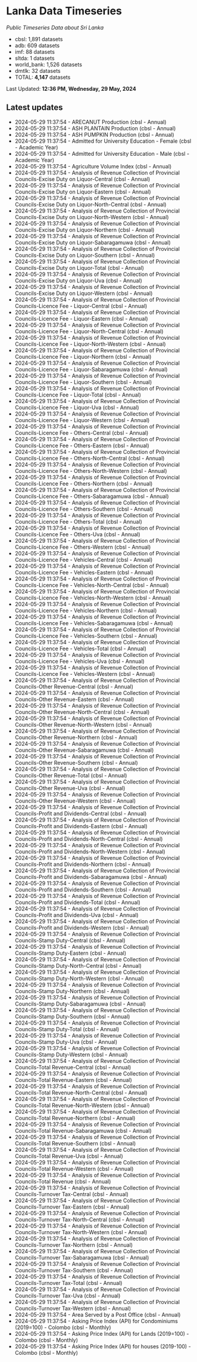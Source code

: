 # Lanka Data Timeseries
*Public Timeseries Data about Sri Lanka*

* cbsl: 1,891 datasets
* adb: 609 datasets
* imf: 88 datasets
* sltda: 1 datasets
* world_bank: 1,526 datasets
* dmtlk: 32 datasets
* TOTAL: **4,147** datasets

Last Updated: **12:36 PM, Wednesday, 29 May, 2024**

## Latest updates

* 2024-05-29 11:37:54 - ARECANUT Production (cbsl - Annual)
* 2024-05-29 11:37:54 - ASH PLANTAIN Production (cbsl - Annual)
* 2024-05-29 11:37:54 - ASH PUMPKIN Production (cbsl - Annual)
* 2024-05-29 11:37:54 - Admitted for University Education - Female (cbsl - Academic Year)
* 2024-05-29 11:37:54 - Admitted for University Education - Male (cbsl - Academic Year)
* 2024-05-29 11:37:54 - Agriculture Volume Index (cbsl - Annual)
* 2024-05-29 11:37:54 - Analysis of Revenue Collection of Provincial Councils-Excise Duty on Liquor-Central (cbsl - Annual)
* 2024-05-29 11:37:54 - Analysis of Revenue Collection of Provincial Councils-Excise Duty on Liquor-Eastern (cbsl - Annual)
* 2024-05-29 11:37:54 - Analysis of Revenue Collection of Provincial Councils-Excise Duty on Liquor-North-Central (cbsl - Annual)
* 2024-05-29 11:37:54 - Analysis of Revenue Collection of Provincial Councils-Excise Duty on Liquor-North-Western (cbsl - Annual)
* 2024-05-29 11:37:54 - Analysis of Revenue Collection of Provincial Councils-Excise Duty on Liquor-Northern (cbsl - Annual)
* 2024-05-29 11:37:54 - Analysis of Revenue Collection of Provincial Councils-Excise Duty on Liquor-Sabaragamuwa (cbsl - Annual)
* 2024-05-29 11:37:54 - Analysis of Revenue Collection of Provincial Councils-Excise Duty on Liquor-Southern (cbsl - Annual)
* 2024-05-29 11:37:54 - Analysis of Revenue Collection of Provincial Councils-Excise Duty on Liquor-Total (cbsl - Annual)
* 2024-05-29 11:37:54 - Analysis of Revenue Collection of Provincial Councils-Excise Duty on Liquor-Uva (cbsl - Annual)
* 2024-05-29 11:37:54 - Analysis of Revenue Collection of Provincial Councils-Excise Duty on Liquor-Western (cbsl - Annual)
* 2024-05-29 11:37:54 - Analysis of Revenue Collection of Provincial Councils-Licence Fee - Liquor-Central (cbsl - Annual)
* 2024-05-29 11:37:54 - Analysis of Revenue Collection of Provincial Councils-Licence Fee - Liquor-Eastern (cbsl - Annual)
* 2024-05-29 11:37:54 - Analysis of Revenue Collection of Provincial Councils-Licence Fee - Liquor-North-Central (cbsl - Annual)
* 2024-05-29 11:37:54 - Analysis of Revenue Collection of Provincial Councils-Licence Fee - Liquor-North-Western (cbsl - Annual)
* 2024-05-29 11:37:54 - Analysis of Revenue Collection of Provincial Councils-Licence Fee - Liquor-Northern (cbsl - Annual)
* 2024-05-29 11:37:54 - Analysis of Revenue Collection of Provincial Councils-Licence Fee - Liquor-Sabaragamuwa (cbsl - Annual)
* 2024-05-29 11:37:54 - Analysis of Revenue Collection of Provincial Councils-Licence Fee - Liquor-Southern (cbsl - Annual)
* 2024-05-29 11:37:54 - Analysis of Revenue Collection of Provincial Councils-Licence Fee - Liquor-Total (cbsl - Annual)
* 2024-05-29 11:37:54 - Analysis of Revenue Collection of Provincial Councils-Licence Fee - Liquor-Uva (cbsl - Annual)
* 2024-05-29 11:37:54 - Analysis of Revenue Collection of Provincial Councils-Licence Fee - Liquor-Western (cbsl - Annual)
* 2024-05-29 11:37:54 - Analysis of Revenue Collection of Provincial Councils-Licence Fee - Others-Central (cbsl - Annual)
* 2024-05-29 11:37:54 - Analysis of Revenue Collection of Provincial Councils-Licence Fee - Others-Eastern (cbsl - Annual)
* 2024-05-29 11:37:54 - Analysis of Revenue Collection of Provincial Councils-Licence Fee - Others-North-Central (cbsl - Annual)
* 2024-05-29 11:37:54 - Analysis of Revenue Collection of Provincial Councils-Licence Fee - Others-North-Western (cbsl - Annual)
* 2024-05-29 11:37:54 - Analysis of Revenue Collection of Provincial Councils-Licence Fee - Others-Northern (cbsl - Annual)
* 2024-05-29 11:37:54 - Analysis of Revenue Collection of Provincial Councils-Licence Fee - Others-Sabaragamuwa (cbsl - Annual)
* 2024-05-29 11:37:54 - Analysis of Revenue Collection of Provincial Councils-Licence Fee - Others-Southern (cbsl - Annual)
* 2024-05-29 11:37:54 - Analysis of Revenue Collection of Provincial Councils-Licence Fee - Others-Total (cbsl - Annual)
* 2024-05-29 11:37:54 - Analysis of Revenue Collection of Provincial Councils-Licence Fee - Others-Uva (cbsl - Annual)
* 2024-05-29 11:37:54 - Analysis of Revenue Collection of Provincial Councils-Licence Fee - Others-Western (cbsl - Annual)
* 2024-05-29 11:37:54 - Analysis of Revenue Collection of Provincial Councils-Licence Fee - Vehicles-Central (cbsl - Annual)
* 2024-05-29 11:37:54 - Analysis of Revenue Collection of Provincial Councils-Licence Fee - Vehicles-Eastern (cbsl - Annual)
* 2024-05-29 11:37:54 - Analysis of Revenue Collection of Provincial Councils-Licence Fee - Vehicles-North-Central (cbsl - Annual)
* 2024-05-29 11:37:54 - Analysis of Revenue Collection of Provincial Councils-Licence Fee - Vehicles-North-Western (cbsl - Annual)
* 2024-05-29 11:37:54 - Analysis of Revenue Collection of Provincial Councils-Licence Fee - Vehicles-Northern (cbsl - Annual)
* 2024-05-29 11:37:54 - Analysis of Revenue Collection of Provincial Councils-Licence Fee - Vehicles-Sabaragamuwa (cbsl - Annual)
* 2024-05-29 11:37:54 - Analysis of Revenue Collection of Provincial Councils-Licence Fee - Vehicles-Southern (cbsl - Annual)
* 2024-05-29 11:37:54 - Analysis of Revenue Collection of Provincial Councils-Licence Fee - Vehicles-Total (cbsl - Annual)
* 2024-05-29 11:37:54 - Analysis of Revenue Collection of Provincial Councils-Licence Fee - Vehicles-Uva (cbsl - Annual)
* 2024-05-29 11:37:54 - Analysis of Revenue Collection of Provincial Councils-Licence Fee - Vehicles-Western (cbsl - Annual)
* 2024-05-29 11:37:54 - Analysis of Revenue Collection of Provincial Councils-Other Revenue-Central (cbsl - Annual)
* 2024-05-29 11:37:54 - Analysis of Revenue Collection of Provincial Councils-Other Revenue-Eastern (cbsl - Annual)
* 2024-05-29 11:37:54 - Analysis of Revenue Collection of Provincial Councils-Other Revenue-North-Central (cbsl - Annual)
* 2024-05-29 11:37:54 - Analysis of Revenue Collection of Provincial Councils-Other Revenue-North-Western (cbsl - Annual)
* 2024-05-29 11:37:54 - Analysis of Revenue Collection of Provincial Councils-Other Revenue-Northern (cbsl - Annual)
* 2024-05-29 11:37:54 - Analysis of Revenue Collection of Provincial Councils-Other Revenue-Sabaragamuwa (cbsl - Annual)
* 2024-05-29 11:37:54 - Analysis of Revenue Collection of Provincial Councils-Other Revenue-Southern (cbsl - Annual)
* 2024-05-29 11:37:54 - Analysis of Revenue Collection of Provincial Councils-Other Revenue-Total (cbsl - Annual)
* 2024-05-29 11:37:54 - Analysis of Revenue Collection of Provincial Councils-Other Revenue-Uva (cbsl - Annual)
* 2024-05-29 11:37:54 - Analysis of Revenue Collection of Provincial Councils-Other Revenue-Western (cbsl - Annual)
* 2024-05-29 11:37:54 - Analysis of Revenue Collection of Provincial Councils-Profit and Dividends-Central (cbsl - Annual)
* 2024-05-29 11:37:54 - Analysis of Revenue Collection of Provincial Councils-Profit and Dividends-Eastern (cbsl - Annual)
* 2024-05-29 11:37:54 - Analysis of Revenue Collection of Provincial Councils-Profit and Dividends-North-Central (cbsl - Annual)
* 2024-05-29 11:37:54 - Analysis of Revenue Collection of Provincial Councils-Profit and Dividends-North-Western (cbsl - Annual)
* 2024-05-29 11:37:54 - Analysis of Revenue Collection of Provincial Councils-Profit and Dividends-Northern (cbsl - Annual)
* 2024-05-29 11:37:54 - Analysis of Revenue Collection of Provincial Councils-Profit and Dividends-Sabaragamuwa (cbsl - Annual)
* 2024-05-29 11:37:54 - Analysis of Revenue Collection of Provincial Councils-Profit and Dividends-Southern (cbsl - Annual)
* 2024-05-29 11:37:54 - Analysis of Revenue Collection of Provincial Councils-Profit and Dividends-Total (cbsl - Annual)
* 2024-05-29 11:37:54 - Analysis of Revenue Collection of Provincial Councils-Profit and Dividends-Uva (cbsl - Annual)
* 2024-05-29 11:37:54 - Analysis of Revenue Collection of Provincial Councils-Profit and Dividends-Western (cbsl - Annual)
* 2024-05-29 11:37:54 - Analysis of Revenue Collection of Provincial Councils-Stamp Duty-Central (cbsl - Annual)
* 2024-05-29 11:37:54 - Analysis of Revenue Collection of Provincial Councils-Stamp Duty-Eastern (cbsl - Annual)
* 2024-05-29 11:37:54 - Analysis of Revenue Collection of Provincial Councils-Stamp Duty-North-Central (cbsl - Annual)
* 2024-05-29 11:37:54 - Analysis of Revenue Collection of Provincial Councils-Stamp Duty-North-Western (cbsl - Annual)
* 2024-05-29 11:37:54 - Analysis of Revenue Collection of Provincial Councils-Stamp Duty-Northern (cbsl - Annual)
* 2024-05-29 11:37:54 - Analysis of Revenue Collection of Provincial Councils-Stamp Duty-Sabaragamuwa (cbsl - Annual)
* 2024-05-29 11:37:54 - Analysis of Revenue Collection of Provincial Councils-Stamp Duty-Southern (cbsl - Annual)
* 2024-05-29 11:37:54 - Analysis of Revenue Collection of Provincial Councils-Stamp Duty-Total (cbsl - Annual)
* 2024-05-29 11:37:54 - Analysis of Revenue Collection of Provincial Councils-Stamp Duty-Uva (cbsl - Annual)
* 2024-05-29 11:37:54 - Analysis of Revenue Collection of Provincial Councils-Stamp Duty-Western (cbsl - Annual)
* 2024-05-29 11:37:54 - Analysis of Revenue Collection of Provincial Councils-Total Revenue-Central (cbsl - Annual)
* 2024-05-29 11:37:54 - Analysis of Revenue Collection of Provincial Councils-Total Revenue-Eastern (cbsl - Annual)
* 2024-05-29 11:37:54 - Analysis of Revenue Collection of Provincial Councils-Total Revenue-North-Central (cbsl - Annual)
* 2024-05-29 11:37:54 - Analysis of Revenue Collection of Provincial Councils-Total Revenue-North-Western (cbsl - Annual)
* 2024-05-29 11:37:54 - Analysis of Revenue Collection of Provincial Councils-Total Revenue-Northern (cbsl - Annual)
* 2024-05-29 11:37:54 - Analysis of Revenue Collection of Provincial Councils-Total Revenue-Sabaragamuwa (cbsl - Annual)
* 2024-05-29 11:37:54 - Analysis of Revenue Collection of Provincial Councils-Total Revenue-Southern (cbsl - Annual)
* 2024-05-29 11:37:54 - Analysis of Revenue Collection of Provincial Councils-Total Revenue-Uva (cbsl - Annual)
* 2024-05-29 11:37:54 - Analysis of Revenue Collection of Provincial Councils-Total Revenue-Western (cbsl - Annual)
* 2024-05-29 11:37:54 - Analysis of Revenue Collection of Provincial Councils-Total Revenue (cbsl - Annual)
* 2024-05-29 11:37:54 - Analysis of Revenue Collection of Provincial Councils-Turnover Tax-Central (cbsl - Annual)
* 2024-05-29 11:37:54 - Analysis of Revenue Collection of Provincial Councils-Turnover Tax-Eastern (cbsl - Annual)
* 2024-05-29 11:37:54 - Analysis of Revenue Collection of Provincial Councils-Turnover Tax-North-Central (cbsl - Annual)
* 2024-05-29 11:37:54 - Analysis of Revenue Collection of Provincial Councils-Turnover Tax-North-Western (cbsl - Annual)
* 2024-05-29 11:37:54 - Analysis of Revenue Collection of Provincial Councils-Turnover Tax-Northern (cbsl - Annual)
* 2024-05-29 11:37:54 - Analysis of Revenue Collection of Provincial Councils-Turnover Tax-Sabaragamuwa (cbsl - Annual)
* 2024-05-29 11:37:54 - Analysis of Revenue Collection of Provincial Councils-Turnover Tax-Southern (cbsl - Annual)
* 2024-05-29 11:37:54 - Analysis of Revenue Collection of Provincial Councils-Turnover Tax-Total (cbsl - Annual)
* 2024-05-29 11:37:54 - Analysis of Revenue Collection of Provincial Councils-Turnover Tax-Uva (cbsl - Annual)
* 2024-05-29 11:37:54 - Analysis of Revenue Collection of Provincial Councils-Turnover Tax-Western (cbsl - Annual)
* 2024-05-29 11:37:54 - Area Served by a Post Office (cbsl - Annual)
* 2024-05-29 11:37:54 - Asking Price Index (API) for Condominiums (2019=100) - Colombo (cbsl - Monthly)
* 2024-05-29 11:37:54 - Asking Price Index (API) for Lands (2019=100) - Colombo (cbsl - Monthly)
* 2024-05-29 11:37:54 - Asking Price Index (API) for houses (2019-100) - Colombo (cbsl - Monthly)